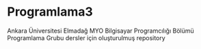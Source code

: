 # Programlama3
Ankara Üniversitesi Elmadağ MYO Bilgisayar Programcılığı Bölümü Programlama Grubu dersler için oluşturulmuş repository
